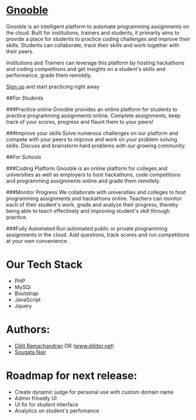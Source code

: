 [Gnooble](www.gnooble.org)
==============================================

Gnooble is an intelligent platform to automate programming assignments on the cloud. Built for institutions, trainers and students, it primarily aims to provide a place for students to practice coding challenges and improve their skills. Students can collaborate, track their skills and work together with their peers.

Institutions and Trainers can leverage this platform by hosting hackathons and coding competitions and get insights on a student's skills and performance, grade them remotely.

[Sign up](www.gnooble.org) and start practicing right away

##_For Students_

###Practice online
Gnooble provides an online platform for students to practice programming assignments online. Complete assignments, keep track of your scores, progress and flaunt them to your peers!

###Improve your skills
Solve numerous challenges on our platform and compete with your peers to improve and work on your problem solving skills. Discuss and brainstorm hard problems with our growing community.

##_For Schools_

###Coding Platform
Gnooble is an online platform for colleges and universities as well as employers to host hackathons, code competitions and programming assignments online and grade them remotely.

###Monitor Progress
We collaborate with universities and colleges to host programming assignments and hackathons online. Teachers can monitor each of their student's work, grade and analyze their progress, thereby being able to teach effectively and improving student's skill through practice.

###Fully Automated
Run automated public or private programming assignments in the cloud. Add questions, track scores and run competitions at your own convenience.

Our Tech Stack
===============================================
* PHP 
* MySQl
* Bootstrap
* JavaScript
* Jquery


Authors:
=================

* [Diljit Ramachandran](www.facebook.com/diljitpr) OR (www.diljitpr.net)
* [Sougata Nair](https://sougatanair.com)

Roadmap for next release:
===========================
* Create dynamic judge for personal use with custom domain name
* Admin frinedly UI
* UI fix for student interface
* Analytics on student's perfomance


